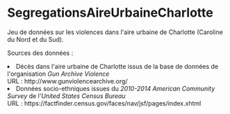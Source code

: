 # SegregationsAireUrbaineCharlotte

Jeu de données sur les violences dans l'aire urbaine de Charlotte (Caroline du Nord et du Sud).<br>

Sources des données :<br>
<li>Décès dans l'aire urbaine de Charlotte issus de la base de données de l'organisation <i>Gun Archive Violence</i><br>
URL : http://www.gunviolencearchive.org/<br>
<li>Données socio-ethniques issues du <i>2010-2014 American Community Survey</i> de l'<i>United States Census Bureau</i><br>
URL : https://factfinder.census.gov/faces/nav/jsf/pages/index.xhtml<br>

